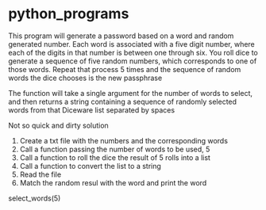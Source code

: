 # python_programs
This program will generate a password based on a word and random generated number. Each word is associated with a five digit number, where each of the digits in that number is between one through six. You roll dice to generate a sequence of five random numbers, which corresponds to one of those words. Repeat that process 5 times and the sequence of random words the dice chooses is the new passphrase

The function will take a single argument for the number of words to select, and then returns a string containing a sequence of randomly selected words from that Diceware list separated by spaces

Not so quick and dirty solution

1. Create a txt file with the numbers and the corresponding words
2. Call a function passing the number of words to be used, 5
3. Call a function to roll the dice the result of 5 rolls into a list
4. Call a function to convert the list to a string
5. Read the file
6. Match the random resul with the word and print the word

select_words(5)





